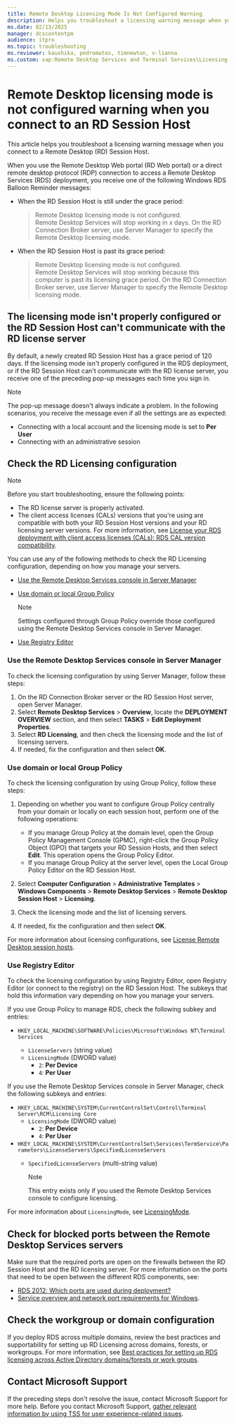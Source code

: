 ```yaml
---
title: Remote Desktop Licensing Mode Is Not Configured Warning
description: Helps you troubleshoot a licensing warning message when you connect to a Remote Desktop (RD) Session Host.
ms.date: 02/13/2025
manager: dcscontentpm
audience: itpro
ms.topic: troubleshooting
ms.reviewer: kaushika, pedromatos, timnewton, v-lianna
ms.custom: sap:Remote Desktop Services and Terminal Services\Licensing for Remote Desktop Services (Terminal Services), csstroubleshoot
---
```

# Remote Desktop licensing mode is not configured warning when you connect to an RD Session Host

This article helps you troubleshoot a licensing warning message when you connect to a Remote Desktop (RD) Session Host.

When you use the Remote Desktop Web portal (RD Web portal) or a direct remote desktop protocol (RDP) connection to access a Remote Desktop Services (RDS) deployment, you receive one of the following Windows RDS Balloon Reminder messages:

- When the RD Session Host is still under the grace period:

    > Remote Desktop licensing mode is not configured.  
    Remote Desktop Services will stop working in *x* days. On the RD Connection Broker server, use Server Manager to specify the Remote Desktop licensing mode.

- When the RD Session Host is past its grace period:

    > Remote Desktop licensing mode is not configured.  
    Remote Desktop Services will stop working because this computer is past its licensing grace period. On the RD Connection Broker server, use Server Manager to specify the Remote Desktop licensing mode.

## The licensing mode isn't properly configured or the RD Session Host can't communicate with the RD license server

By default, a newly created RD Session Host has a grace period of 120 days. If the licensing mode isn't properly configured in the RDS deployment, or if the RD Session Host can't communicate with the RD license server, you receive one of the preceding pop-up messages each time you sign in.

> [!NOTE]
> The pop-up message doesn't always indicate a problem. In the following scenarios, you receive the message even if all the settings are as expected:
>
> - Connecting with a local account and the licensing mode is set to **Per User**
> - Connecting with an administrative session

## Check the RD Licensing configuration

> [!NOTE]
> Before you start troubleshooting, ensure the following points:
>
> - The RD license server is properly activated.
> - The client access licenses (CALs) versions that you're using are compatible with both your RD Session Host versions and your RD licensing server versions. For more information, see [License your RDS deployment with client access licenses (CALs): RDS CAL version compatibility](/windows-server/remote/remote-desktop-services/rds-client-access-license#rds-cal-version-compatibility).

You can use any of the following methods to check the RD Licensing configuration, depending on how you manage your servers.

- [Use the Remote Desktop Services console in Server Manager](#use-the-remote-desktop-services-console-in-server-manager)
- [Use domain or local Group Policy](#use-domain-or-local-group-policy)

    > [!NOTE]
    > Settings configured through Group Policy override those configured using the Remote Desktop Services console in Server Manager.

- [Use Registry Editor](#use-registry-editor)

### Use the Remote Desktop Services console in Server Manager

To check the licensing configuration by using Server Manager, follow these steps:

1. On the RD Connection Broker server or the RD Session Host server, open Server Manager.
2. Select **Remote Desktop Services** > **Overview**, locate the **DEPLOYMENT OVERVIEW** section, and then select **TASKS** > **Edit Deployment Properties**.
3. Select **RD Licensing**, and then check the licensing mode and the list of licensing servers.
4. If needed, fix the configuration and then select **OK**.

### Use domain or local Group Policy

To check the licensing configuration by using Group Policy, follow these steps:

1. Depending on whether you want to configure Group Policy centrally from your domain or locally on each session host, perform one of the following operations:

    - If you manage Group Policy at the domain level, open the Group Policy Management Console (GPMC), right-click the Group Policy Object (GPO) that targets your RD Session Hosts, and then select **Edit**. This operation opens the Group Policy Editor.
    - If you manage Group Policy at the server level, open the Local Group Policy Editor on the RD Session Host.

2. Select **Computer Configuration** > **Administrative Templates** > **Windows Components** > **Remote Desktop Services** > **Remote Desktop Session Host** > **Licensing**.
3. Check the licensing mode and the list of licensing servers.
4. If needed, fix the configuration and then select **OK**.

For more information about licensing configurations, see [License Remote Desktop session hosts](/windows-server/remote/remote-desktop-services/rds-license-session-hosts#configure-licensing-for-an-rds-deployment-that-includes-only-the-rd-session-host-role-and-the-rd-licensing-role).

### Use Registry Editor

To check the licensing configuration by using Registry Editor, open Registry Editor (or connect to the registry) on the RD Session Host. The subkeys that hold this information vary depending on how you manage your servers.

If you use Group Policy to manage RDS, check the following subkey and entries:

- `HKEY_LOCAL_MACHINE\SOFTWARE\Policies\Microsoft\Windows NT\Terminal Services`

  - `LicenseServers` (string value)
  - `LicensingMode` (DWORD value)
    - `2`: **Per Device**
    - `4`: **Per User**

If you use the Remote Desktop Services console in Server Manager, check the following subkeys and entries:

- `HKEY_LOCAL_MACHINE\SYSTEM\CurrentControlSet\Control\Terminal Server\RCM\Licensing Core`
  - `LicensingMode` (DWORD value)
    - `2`: **Per Device**
    - `4`: **Per User**
- `HKEY_LOCAL_MACHINE\SYSTEM\CurrentControlSet\Services\TermService\Parameters\LicenseServers\SpecifiedLicenseServers`
  - `SpecifiedLicenseServers` (multi-string value)

    > [!NOTE]
    > This entry exists only if you used the Remote Desktop Services console to configure licensing.

For more information about `LicensingMode`, see [LicensingMode](/windows-hardware/customize/desktop/unattend/microsoft-windows-terminalservices-remoteconnectionmanager-licensingmode#values).

## Check for blocked ports between the Remote Desktop Services servers

Make sure that the required ports are open on the firewalls between the RD Session Host and the RD licensing server.
For more information on the ports that need to be open between the different RDS components, see:

- [RDS 2012: Which ports are used during deployment?](/archive/technet-wiki/16164.rds-2012-which-ports-are-used-during-deployment)
- [Service overview and network port requirements for Windows](../networking/service-overview-and-network-port-requirements.md).

## Check the workgroup or domain configuration

If you deploy RDS across multiple domains, review the best practices and supportability for setting up RD Licensing across domains, forests, or workgroups. For more information, see [Best practices for setting up RDS licensing across Active Directory domains/forests or work groups](set-up-remote-desktop-licensing-across-domains-forests-workgroups.md).

## Contact Microsoft Support

If the preceding steps don't resolve the issue, contact Microsoft Support for more help. Before you contact Microsoft Support, [gather relevant information by using TSS for user experience-related issues](../../windows-client/windows-tss/gather-information-using-tss-user-experience.md).
